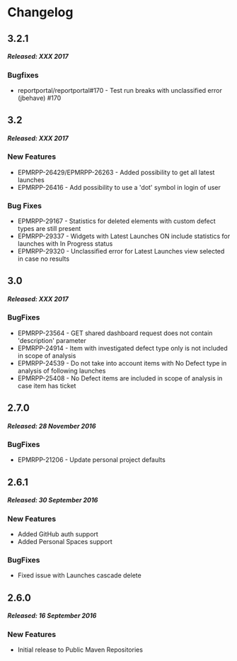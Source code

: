 # Changelog

## 3.2.1
##### Released: XXX 2017

### Bugfixes
* reportportal/reportportal#170 - Test run breaks with unclassified error (jbehave) #170


## 3.2
##### Released: XXX 2017

### New Features
* EPMRPP-26429/EPMRPP-26263 - Added possibility to get all latest launches
* EPMRPP-26416 - Add possibility to use a 'dot' symbol in login of user

### Bug Fixes
* EPMRPP-29167 - Statistics for deleted elements with custom defect types are still present
* EPMRPP-29337 - Widgets with Latest Launches ON include statistics for launches with In Progress status
* EPMRPP-29320 - Unclassified error for Latest Launches view selected in case no results

## 3.0
##### Released: XXX 2017

### BugFixes
* EPMRPP-23564 - GET shared dashboard request does not contain 'description' parameter
* EPMRPP-24914 - Item with investigated defect type only is not included in scope of analysis
* EPMRPP-24539 - Do not take into account items with No Defect type in analysis of following launches
* EPMRPP-25408 - No Defect items are included in scope of analysis in case item has ticket


## 2.7.0
##### Released: 28 November 2016

### BugFixes
* EPMRPP-21206 - Update personal project defaults


## 2.6.1
##### Released: 30 September 2016

### New Features
* Added GitHub auth support
* Added Personal Spaces support

### BugFixes
* Fixed issue with Launches cascade delete

## 2.6.0
##### Released: 16 September 2016

### New Features
* Initial release to Public Maven Repositories

